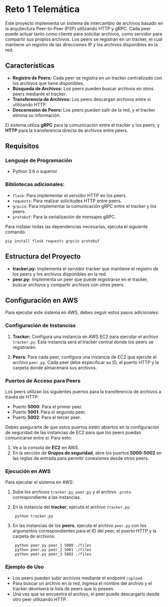 # Reto 1 Telemática

Este proyecto implementa un sistema de intercambio de archivos basado en la arquitectura Peer-to-Peer (P2P) utilizando HTTP y gRPC. Cada peer puede actuar tanto como cliente para solicitar archivos, como servidor para compartir sus propios archivos. Los peers se registran en un tracker, el cual mantiene un registro de las direcciones IP y los archivos disponibles en la red.

## Características

- **Registro de Peers:** Cada peer se registra en un tracker centralizado con los archivos que tiene disponibles.
- **Búsqueda de Archivos:** Los peers pueden buscar archivos en otros peers mediante el tracker.
- **Transferencia de Archivos:** Los peers descargan archivos entre sí utilizando HTTP.
- **Desconexión de Peers:** Los peers pueden salir de la red, y el tracker elimina su información.

El sistema utiliza **gRPC** para la comunicación entre el tracker y los peers, y **HTTP** para la transferencia directa de archivos entre peers.

## Requisitos

### Lenguaje de Programación
- Python 3.6 o superior

### Bibliotecas adicionales:
- `flask`: Para implementar el servidor HTTP en los peers.
- `requests`: Para realizar solicitudes HTTP entre peers.
- `grpcio`: Para implementar la comunicación gRPC entre el tracker y los peers.
- `protobuf`: Para la serialización de mensajes gRPC.

Para instalar todas las dependencias necesarias, ejecuta el siguiente comando:

    pip install flask requests grpcio protobuf

## Estructura del Proyecto

- **tracker.py:** Implementa el servidor tracker que mantiene el registro de los peers y los archivos disponibles en la red.
- **peer.py:** Implementa un peer que puede registrarse en el tracker, buscar archivos y compartir archivos con otros peers.

## Configuración en AWS

Para ejecutar este sistema en AWS, debes seguir estos pasos adicionales:

### Configuración de Instancias

1. **Tracker:** Configura una instancia en AWS EC2 para ejecutar el archivo `tracker.py`. Esta instancia será el tracker central donde los peers se registrarán.

2. **Peers:** Para cada peer, configura una instancia de EC2 que ejecute el archivo `peer.py`. Cada peer debe especificar su ID, el puerto HTTP y la carpeta donde almacenará sus archivos.

### Puertos de Acceso para Peers

Los peers utilizan los siguientes puertos para la transferencia de archivos a través de HTTP:

- Puerto **5000**: Para el primer peer.
- Puerto **5001**: Para el segundo peer.
- Puerto **5002**: Para el tercer peer.

Debes asegurarte de que estos puertos estén abiertos en la configuración de seguridad de las instancias de EC2 para que los peers puedan comunicarse entre sí. Para esto:

1. Ve a la consola de **EC2** en AWS.
2. En la sección de **Grupos de seguridad**, abre los puertos **5000-5002** en las reglas de entrada para permitir conexiones desde otros peers.

### Ejecución en AWS

Para ejecutar el sistema en AWS:

1. Sube los archivos `tracker.py`, `peer.py` y el archivo `.proto` correspondiente a las instancias.
2. En la instancia del **tracker**, ejecuta el archivo `tracker.py`:

        python tracker.py

3. En las instancias de los **peers**, ejecuta el archivo `peer.py` con los argumentos correspondientes para el ID del peer, el puerto HTTP y la carpeta de archivos:

        python peer.py peer_1 5000 ./files
        python peer.py peer_2 5001 ./files
        python peer.py peer_3 5002 ./files

### Ejemplo de Uso

- Los peers pueden subir archivos mediante el endpoint `/upload`.
- Para buscar un archivo en la red, ingresa el nombre del archivo y el tracker devolverá la lista de peers que lo poseen.
- Una vez que se encuentra el archivo, el peer puede descargarlo desde otro peer utilizando HTTP.
